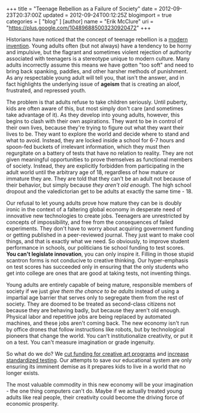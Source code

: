 +++
title = "Teenage Rebellion as a Failure of Society"
date = 2012-09-23T20:37:00Z
updated = 2012-09-24T00:12:25Z
blogimport = true 
categories = [ "blog" ]
[author]
	name = "Erik McClure"
	uri = "https://plus.google.com/104896885003230920472"
+++

Historians have noticed that the concept of teenage rebellion is a [modern invention](http://www.ushistory.org/us/46c.asp). Young adults often (but not always) have a tendency to be horny and impulsive, but the flagrant and sometimes violent rejection of authority associated with teenagers is a stereotype unique to modern culture. Many adults incorrectly assume this means we have gotten "too soft" and need to bring back spanking, paddles, and other harsher methods of punishment. As any respectable young adult will tell you, that isn't the answer, and in fact highlights the underlying issue of **ageism** that is creating an aloof, frustrated, and repressed youth.

The problem is that adults refuse to take children seriously. Until puberty, kids are often aware of this, but most simply don't care (and sometimes take advantage of it). As they develop into young adults, however, this begins to clash with their own aspirations. They want to be in control of their own lives, because they're trying to figure out what they want their lives to be. They want to explore the world and decide where to stand and what to avoid. Instead, they are locked inside a school for 6-7 hours and spoon-fed buckets of irrelevant information, which they must then regurgitate on a battery of tests that have no relation to reality. They are not given meaningful opportunities to prove themselves as functional members of society. Instead, they are explicitly forbidden from participating in the adult world until the arbitrary age of 18, regardless of how mature or immature they are. They are told that they can't be an adult not because of their behavior, but simply because *they aren't old enough*. The high school dropout and the valedictorian get to be adults at exactly the same time - 18.

Our refusal to let young adults prove how mature they can be is doubly ironic in the context of a faltering global economy in desperate need of innovative new technologies to create jobs. Teenagers are unrestricted by concepts of impossibility, and free from the consequences of failed experiments. They don't have to worry about acquiring government funding or getting published in a peer-reviewed journal. They just want to make cool things, and that is exactly what we need. So obviously, to improve student performance in schools, our politicians tie school funding to test scores. **You can't legislate innovation**, you can only inspire it. Filling in those stupid scantron forms is not conducive to creative thinking. Our hyper-emphasis on test scores has succeeded only in ensuring that the only students who get into college are ones that are good at taking tests, not inventing things.

Young adults are entirely capable of being mature, responsible members of society if we just *give them the chance to be adults* instead of using a impartial age barrier that serves only to segregate them from the rest of society. They are doomed to be treated as second-class citizens not because they are behaving badly, but because they aren't old enough. Physical labor and repetitive jobs are being replaced by automated machines, and these jobs aren't coming back. The new economy isn't run by office drones that follow instructions like robots, but by technological pioneers that change the world. You can't institutionalize creativity, or put it on a test. You can't measure imagination or grade ingenuity.

So what do we do? We [cut funding for creative art programs](http://www.crainsnewyork.com/article/20100701/FREE/100709985) and [increase standardized testing](http://www.su-spectator.com/news/standardized-testing-introduced-to-universities-1.2853401#.UF_Rlo1lRLY). Our attempts to save our educational system are only ensuring its imminent demise as it prepares kids to live in a world that no longer exists.

The most valuable commodity in this new economy will be your imagination - the one thing computers can't do. Maybe if we actually treated young adults like real people, their creativity could become the driving force of economic prosperity.
